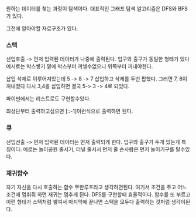 원하는 데이터를 찾는 과정이 탐색이다.
대표적인 그래프 탐색 알고리즘은 DFS와 BFS가 있다.

그전에 알아야할 자료구조가 있다.
### 스택 
선입후출 -> 먼저 입력된 데이터가 나중에 출력된다.
입구와 출구가 동일한 형태가 있다
예시로는 박스쌓기
밑에 박스부터 꺼낼수없으니 위쪽부터 꺼내야한다.

삽입 삭제로 이루어져있는데
5 -> 8 -> 7 삽입하고 
삭제를 두번 팝했다. 그러면
7, 8이 꺼내졌다
다시 3,4을 삽입하면 
결국 5-> 3 -> 4로 되있다.

파이썬에서는 리스트로도 구현할수있다.

최상단부터 출력하고싶으면
[\:\:\-1]이런식으로 출력하면 된다.

### 큐
선입선출 -> 먼저 입력된 데이터는 먼저 출력되게 한다.
입구와 출구가 두개 있는게 특징이다.
예로는 놀이공원 줄서기, 터널
줄서서 먼저 줄 슨사람은 먼저 놀이기구를 탈수있다.


### 재귀함수 
자기 자신을 다시 호출하는 함수
무한루프라고 생각하면된다. 
여기서 조건을 주고 어느조건에 멈춰줘 하면 재귀는 멈추게 된다.
DFS를 구현할때 효율적이다.
함수를 또 부르고 이런 형태가 스택처럼 쌓여서 마지막에 끝나면 스택을 모두다 출력하는 것처럼 생각이된다.